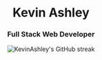 <h1 align="center">Kevin Ashley</h1>
<h3 align="center">Full Stack Web Developer</h3>
<div align="center">
    <img 
        src="https://github-readme-streak-stats.herokuapp.com/?user=KevinAshley&theme=blueberry-duo" 
        alt="KevinAshley's GitHub streak"
    />
</div>
